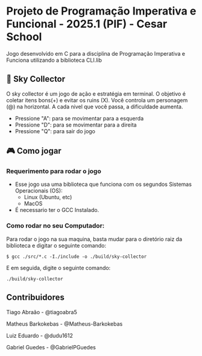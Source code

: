 # Projeto de Programação Imperativa e Funcional - 2025.1 (PIF) - Cesar School
Jogo desenvolvido em C para a disciplina de Programação Imperativa e Funciona utilizando a biblioteca CLI.lib

## 🌌 Sky Collector
O sky collector é um jogo de ação e estratégia em terminal. O objetivo é coletar itens bons(+) e evitar os ruins (X). Você controla um personagem (@) na horizontal. A cada nivel que você passa, a dificuldade aumenta.
- Pressione "A": para se movimentar para a esquerda
- Pressione "D": para se movimentar para a direita
- Pressione "Q": para sair do jogo

## 🎮 Como jogar
### Requerimento para rodar o jogo
- Esse jogo usa uma biblioteca que funciona com os segundos Sistemas Operacionais (OS):
   - Linux (Ubuntu, etc)
   - MacOS
- É necessario ter o GCC Instalado.

### Como rodar no seu Computador: 
Para rodar o jogo na sua maquina, basta mudar para o diretório raiz da biblioteca e digitar o seguinte comando:
```
$ gcc ./src/*.c -I./include -o ./build/sky-collector
```
E em seguida, digite o seguinte comando:
```
./build/sky-collector
```

## Contribuidores

Tiago Abraão - @tiagoabra5

Matheus Barkokebas - @Matheus-Barkokebas

Luiz Eduardo - @dudu1612

Gabriel Guedes - @GabrielPGuedes
